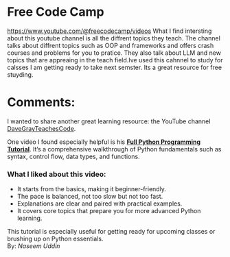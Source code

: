 # Free Code Camp
https://www.youtube.com/@freecodecamp/videos
What I find intersting about this youtube channel is all the diffrent topics they teach.
The channel talks about diffrent topics such as OOP and frameworks and offers crash courses and problems
for you to pratice. They also talk about LLM and new topics that are appreaing in the teach field.Ive used this
cahnnel to study for calsses I am getting ready to take next semster. Its a great resource for free stuyding.


# Comments:
I wanted to share another great learning resource: the YouTube channel [DaveGrayTeachesCode](https://www.youtube.com/@DaveGrayTeachesCode).  

One video I found especially helpful is his **[Full Python Programming Tutorial](https://www.youtube.com/watch?v=H2EJuAcrZYU&pp=ygUYbGVhcm4gcHl0aG9uIHByb2dyYW1taW5n)**. It’s a comprehensive walkthrough of Python fundamentals such as syntax, control flow, data types, and functions.  

### What I liked about this video:
- It starts from the basics, making it beginner-friendly.  
- The pace is balanced, not too slow but not too fast.  
- Explanations are clear and paired with practical examples.  
- It covers core topics that prepare you for more advanced Python learning.  

This tutorial is especially useful for getting ready for upcoming classes or brushing up on Python essentials.  
By: *Naseem Uddin*
